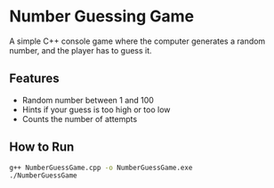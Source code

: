 #  Number Guessing Game

A simple C++ console game where the computer generates a random number, and the player has to guess it.

## Features
- Random number between 1 and 100
- Hints if your guess is too high or too low
- Counts the number of attempts

## How to Run
```bash
g++ NumberGuessGame.cpp -o NumberGuessGame.exe
./NumberGuessGame
